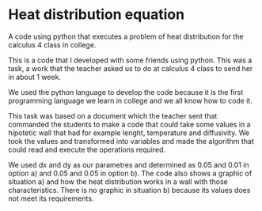 # Heat distribution equation
 A code using python that executes a problem of heat distribution for the calculus 4 class in college.

This is a code that I developed with some friends using python. This was a task, a work that the teacher asked us to do at calculus 4 class to send her in about 1 week. 

We used the python language to develop the code because it is the first programming language we learn in college and we all know how to code it. 

This task was based on a document which the teacher sent that commanded the students to make a code that could take some values in a hipotetic wall that had for example lenght, temperature and diffusivity. We took the values and transformed into variables and made the algorithm that could read and execute the operations required. 

We used dx and dy as our parametres and determined as 0.05 and 0.01 in option a) and 0.05 and 0.05 in option b). The code also shows a graphic of situation a) and how the heat distribution works in a wall with those characteristics. There is no graphic in situation b) because its values does not meet its requirements.